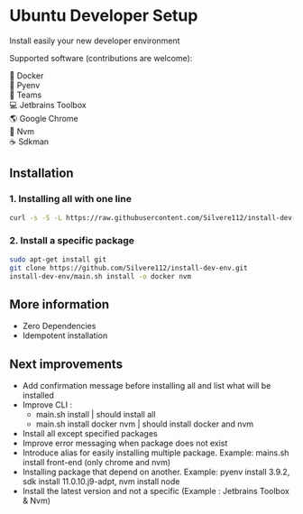 # Ubuntu Developer Setup
Install easily your new developer environment

Supported software (contributions are welcome):

:whale: Docker <br/>
:snake: Pyenv <br/>
:office: Teams <br/>
:computer: Jetbrains Toolbox <br/>
:earth_americas: Google Chrome <br/>
:hammer: Nvm <br/>
:coffee: Sdkman <br/>

## Installation

### 1. Installing all with one line
```bash
curl -s -S -L https://raw.githubusercontent.com/Silvere112/install-dev-env/main/install.sh | bash
```

### 2. Install a specific package
```bash
sudo apt-get install git
git clone https://github.com/Silvere112/install-dev-env.git
install-dev-env/main.sh install -o docker nvm
```

## More information
* Zero Dependencies
* Idempotent installation

## Next improvements
* Add confirmation message before installing all and list what will be installed
* Improve CLI :
  * main.sh install | should install all
  * main.sh install docker nvm | should install docker and nvm
* Install all except specified packages
* Improve error messaging when package does not exist
* Introduce alias for easily installing multiple package. Example: mains.sh install front-end (only chrome and nvm)
* Installing package that depend on another. Example: pyenv install 3.9.2, sdk install 11.0.10.j9-adpt, nvm install node
* Install the latest version and not a specific (Example : Jetbrains Toolbox & Nvm)
